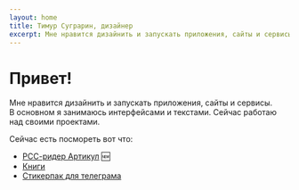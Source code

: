 ```yaml
---
layout: home
title: Тимур Суграрин, дизайнер
excerpt: Мне нравится дизайнить и запускать приложения, сайты и сервисы. В основном я занимаюсь интерфейсами и текстами.
---
```


# Привет!

Мне нравится дизайнить и запускать приложения, сайты и сервисы. В основном я занимаюсь интерфейсами и текстами. Сейчас работаю над своими проектами.

Сейчас есть посмореть вот что:

- [РСС-ридер Артикул](https://artykul.org/) 🆕
- [Книги](/lists/books/)
- [Стикерпак для телеграма](https://t.me/addstickers/timojipack)
